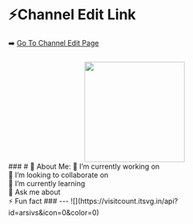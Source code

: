 # ⚡Channel Edit Link
➡️ [Go To Channel Edit Page](https://channeleditor.github.io/LG/)
###
<div align="center">
  <img height="200" src="https://channeleditor.github.io/LG/inc/demo.gif"  />
</div>
###
# 💫 About Me:
🔭 I’m currently working on<br>
👯 I’m looking to collaborate on<br>
🌱 I’m currently learning<br>
💬 Ask me about<br>
⚡ Fun fact
###
---
![](https://visitcount.itsvg.in/api?id=arsivs&icon=0&color=0)
